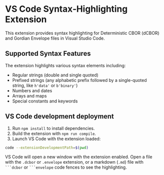 # VS Code Syntax‑Highlighting Extension

This extension provides syntax highlighting for Deterministic CBOR (dCBOR) and Gordian Envelope files in Visual Studio Code.

## Supported Syntax Features

The extension highlights various syntax elements including:

- Regular strings (double and single quoted)
- Prefixed strings (any alphabetic prefix followed by a single-quoted string, like `h'data'` or `b'binary'`)
- Numbers and dates
- Arrays and maps
- Special constants and keywords

## VS Code development deployment

1. Run `npm install` to install dependencies.
2. Build the extension with `npm run compile`.
3. Launch VS Code with the extension loaded:

```bash
code --extensionDevelopmentPath=$(pwd)
```

VS Code will open a new window with the extension enabled. Open a file with the `.dcbor` or `.envelope` extension, or a markdown (`.md`) file with ` ```dcbor ` or ` ```envelope ` code fences to see the highlighting.
